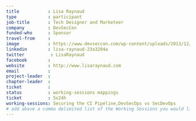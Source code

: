 ```yaml
---
title           : Lisa Raynaud
type            : participant
job-title       : Tech Designer and Marketeer
company         : DevSecCon
funded-who      : Sponsor
travel-from     : 
image           : https://www.devseccon.com/wp-content/uploads/2013/12/lisa-raynaud-150x150.jpg
linkedin        : lisa-raynaud-23a3204a
twitter          : LisaRaynaud
facebook        :
website         : http://www.lisaraynaud.com
email           :
project-leader  :
chapter-leader  :
ticket          :
status          : working-sessions mappings
ticket          : 5x24h
working-sessions: Securing the CI Pipeline,DevSecOps vs SecDevOps
# add above a comma delimited list of the Working Sessions you would like to attend (use the session's title)
---
```


<!-- put more details about participant here -->
